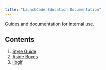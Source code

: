 ```yaml
---
title: "LaunchCode Education Documentation"
---
```


Guides and documentation for internal use.

## Contents

1. [Style Guide](style-guide/)
2. [Aside Boxes](aside-boxes/)
3. [libgif](libgif/)

